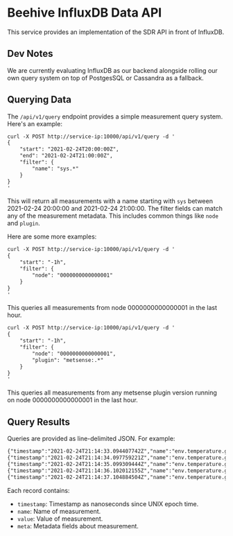 # Beehive InfluxDB Data API

This service provides an implementation of the SDR API in front of InfluxDB.

## Dev Notes

We are currently evaluating InfluxDB as our backend alongside rolling our own query system on top of PostgesSQL or Cassandra as a fallback.

## Querying Data

The `/api/v1/query` endpoint provides a simple measurement query system. Here's an example:

```txt
curl -X POST http://service-ip:10000/api/v1/query -d '
{
    "start": "2021-02-24T20:00:00Z",
    "end": "2021-02-24T21:00:00Z",
    "filter": {
        "name": "sys.*"
    }
}
'
```

This will return all measurements with a name starting with `sys` between 2021-02-24 20:00:00 and 2021-02-24 21:00:00. The filter fields can match any of the measurement metadata. This includes common things like `node` and `plugin`.

Here are some more examples:

```txt
curl -X POST http://service-ip:10000/api/v1/query -d '
{
    "start": "-1h",
    "filter": {
        "node": "0000000000000001"
    }
}
'
```

This queries all measurements from node 0000000000000001 in the last hour.

```txt
curl -X POST http://service-ip:10000/api/v1/query -d '
{
    "start": "-1h",
    "filter": {
        "node": "0000000000000001",
        "plugin": "metsense:.*"
    }
}
'
```

This queries all measurements from any metsense plugin version running on node 0000000000000001 in the last hour.

## Query Results

Queries are provided as line-delimited JSON. For example:

```txt
{"timestamp":"2021-02-24T21:14:33.094407742Z","name":"env.temperature.gen","value":1.8749457256338125,"meta":{"node":"0000000000000001","plugin":"metsense:1.0.2"}}
{"timestamp":"2021-02-24T21:14:34.097759221Z","name":"env.temperature.gen","value":3.4616782879021497,"meta":{"node":"0000000000000001","plugin":"metsense:1.0.2"}}
{"timestamp":"2021-02-24T21:14:35.099309444Z","name":"env.temperature.gen","value":3.935407701067743,"meta":{"node":"0000000000000001","plugin":"metsense:1.0.2"}}
{"timestamp":"2021-02-24T21:14:36.102012155Z","name":"env.temperature.gen","value":0.660707909927028,"meta":{"node":"0000000000000001","plugin":"metsense:1.0.2"}}
{"timestamp":"2021-02-24T21:14:37.104884504Z","name":"env.temperature.gen","value":0.5932408953781276,"meta":{"node":"0000000000000001","plugin":"metsense:1.0.2"}}
```

Each record contains:

* `timestamp`: Timestamp as nanoseconds since UNIX epoch time.
* `name`: Name of measurement.
* `value`: Value of measurement.
* `meta`: Metadata fields about measurement.
